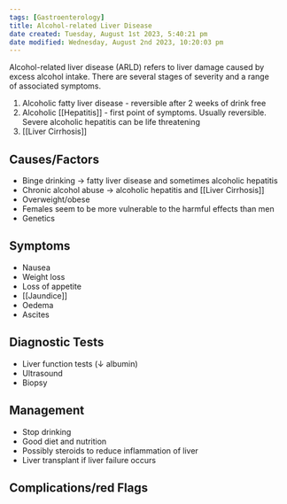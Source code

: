 ```yaml
---
tags: [Gastroenterology]
title: Alcohol-related Liver Disease
date created: Tuesday, August 1st 2023, 5:40:21 pm
date modified: Wednesday, August 2nd 2023, 10:20:03 pm
---
```


Alcohol-related liver disease (ARLD) refers to liver damage caused by excess alcohol intake. There are several stages of severity and a range of associated symptoms.

1. Alcoholic fatty liver disease - reversible after 2 weeks of drink free
2. Alcoholic [[Hepatitis]] - first point of symptoms. Usually reversible. Severe alcoholic hepatitis can be life threatening
3. [[Liver Cirrhosis]]

## Causes/Factors

- Binge drinking -> fatty liver disease and sometimes alcoholic hepatitis
- Chronic alcohol abuse -> alcoholic hepatitis and [[Liver Cirrhosis]]
- Overweight/obese
- Females seem to be more vulnerable to the harmful effects than men
- Genetics

## Symptoms

- Nausea
- Weight loss
- Loss of appetite
- [[Jaundice]]
- Oedema
- Ascites

## Diagnostic Tests

- Liver function tests ($\downarrow$ albumin)
- Ultrasound
- Biopsy

## Management

- Stop drinking
- Good diet and nutrition
- Possibly steroids to reduce inflammation of liver
- Liver transplant if liver failure occurs

## Complications/red Flags
